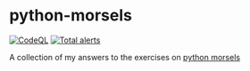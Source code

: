 # python-morsels
[![CodeQL](https://github.com/aw1231/python-morsels/actions/workflows/codeql-analysis.yml/badge.svg)](https://github.com/aw1231/python-morsels/actions/workflows/codeql-analysis.yml)
[![Total alerts](https://img.shields.io/lgtm/alerts/g/aw1231/python-morsels.svg?logo=lgtm&logoWidth=18)](https://lgtm.com/projects/g/aw1231/python-morsels/alerts/)

A collection of my answers to the exercises on [python morsels](https://www.pythonmorsels.com/)
